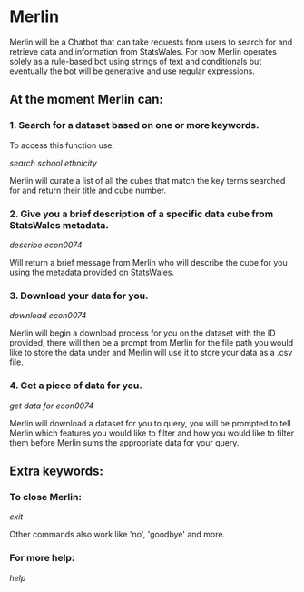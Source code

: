 # Merlin

Merlin will be a Chatbot that can take requests from users to search for and retrieve data and information from StatsWales. For now Merlin operates solely as a rule-based bot using strings of text and conditionals but eventually the bot will be generative and use regular expressions.

## At the moment Merlin can:

### 1. Search for a dataset based on one or more keywords.

To access this function use:

*search school ethnicity*

Merlin will curate a list of all the cubes that match the key terms searched for and return their title and cube number.

### 2. Give you a brief description of a specific data cube from StatsWales metadata.

*describe econ0074*

Will return a brief message from Merlin who will describe the cube for you using the metadata provided on StatsWales.

### 3. Download your data for you.

*download econ0074*

Merlin will begin a download process for you on the dataset with the ID provided, there will then be a prompt from Merlin for the file path you would like to store the data under and Merlin will use it to store your data as a .csv file.

### 4. Get a piece of data for you.

*get data for econ0074*

Merlin will download a dataset for you to query, you will be prompted to tell Merlin which features you would like to filter and how you would like to filter them before Merlin sums the appropriate data for your query.

## Extra keywords:

### To close Merlin:

*exit*

Other commands also work like 'no', 'goodbye' and more.

### For more help:

*help*
